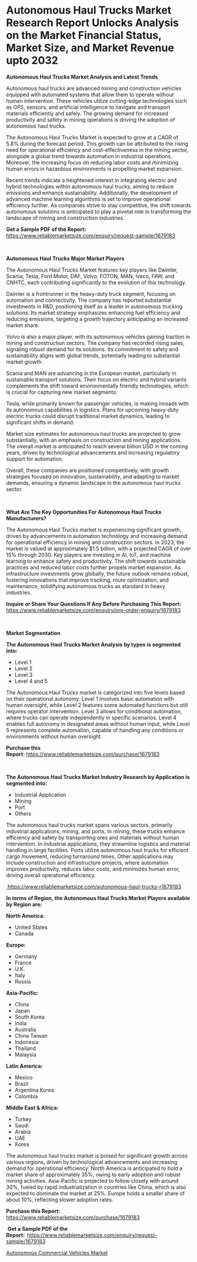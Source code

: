 <p><h1>Autonomous Haul Trucks Market Research Report Unlocks Analysis on the Market Financial Status, Market Size, and Market Revenue upto 2032</h1></p><p><strong>Autonomous Haul Trucks Market Analysis and Latest Trends</strong></p>
<p><p>Autonomous haul trucks are advanced mining and construction vehicles equipped with automated systems that allow them to operate without human intervention. These vehicles utilize cutting-edge technologies such as GPS, sensors, and artificial intelligence to navigate and transport materials efficiently and safely. The growing demand for increased productivity and safety in mining operations is driving the adoption of autonomous haul trucks.</p><p>The Autonomous Haul Trucks Market is expected to grow at a CAGR of 5.8% during the forecast period. This growth can be attributed to the rising need for operational efficiency and cost-effectiveness in the mining sector, alongside a global trend towards automation in industrial operations. Moreover, the increasing focus on reducing labor costs and minimizing human errors in hazardous environments is propelling market expansion.</p><p>Recent trends indicate a heightened interest in integrating electric and hybrid technologies within autonomous haul trucks, aiming to reduce emissions and enhance sustainability. Additionally, the development of advanced machine learning algorithms is set to improve operational efficiency further. As companies strive to stay competitive, the shift towards autonomous solutions is anticipated to play a pivotal role in transforming the landscape of mining and construction industries.</p></p>
<p><strong>Get a Sample PDF of the Report:&nbsp;</strong> <a href="https://www.reliablemarketsize.com/enquiry/request-sample/1679183?utm_campaign=2520&utm_medium=2&utm_source=Github&utm_content=ia&utm_term=24032025&utm_id=autonomous-haul-trucks">https://www.reliablemarketsize.com/enquiry/request-sample/1679183</a></p>
<p>&nbsp;</p>
<p><strong>Autonomous Haul Trucks Major Market Players</strong></p>
<p><p>The Autonomous Haul Trucks Market features key players like Daimler, Scania, Tesla, Ford Motor, DAF, Volvo, FOTON, MAN, Iveco, FAW, and CNHTC, each contributing significantly to the evolution of this technology.</p><p>Daimler is a frontrunner in the heavy-duty truck segment, focusing on automation and connectivity. The company has reported substantial investments in R&D, positioning itself as a leader in autonomous trucking solutions. Its market strategy emphasizes enhancing fuel efficiency and reducing emissions, targeting a growth trajectory anticipating an increased market share.</p><p>Volvo is also a major player, with its autonomous vehicles gaining traction in mining and construction sectors. The company has recorded rising sales, signaling robust demand for its solutions. Its commitment to safety and sustainability aligns with global trends, potentially leading to substantial market growth.</p><p>Scania and MAN are advancing in the European market, particularly in sustainable transport solutions. Their focus on electric and hybrid variants complements the shift toward environmentally friendly technologies, which is crucial for capturing new market segments.</p><p>Tesla, while primarily known for passenger vehicles, is making inroads with its autonomous capabilities in logistics. Plans for upcoming heavy-duty electric trucks could disrupt traditional market dynamics, leading to significant shifts in demand.</p><p>Market size estimates for autonomous haul trucks are projected to grow substantially, with an emphasis on construction and mining applications. The overall market is anticipated to reach several billion USD in the coming years, driven by technological advancements and increasing regulatory support for automation.</p><p>Overall, these companies are positioned competitively, with growth strategies focused on innovation, sustainability, and adapting to market demands, ensuring a dynamic landscape in the autonomous haul trucks sector.</p></p>
<p>&nbsp;</p>
<p><strong>What Are The Key Opportunities For Autonomous Haul Trucks Manufacturers?</strong></p>
<p><p>The Autonomous Haul Trucks market is experiencing significant growth, driven by advancements in automation technology and increasing demand for operational efficiency in mining and construction sectors. In 2023, the market is valued at approximately $1.5 billion, with a projected CAGR of over 15% through 2030. Key players are investing in AI, IoT, and machine learning to enhance safety and productivity. The shift towards sustainable practices and reduced labor costs further propels market expansion. As infrastructure investments grow globally, the future outlook remains robust, fostering innovations that improve tracking, route optimization, and maintenance, solidifying autonomous trucks as standard in heavy industries.</p></p>
<p><strong>Inquire or Share Your Questions If Any Before Purchasing This Report:</strong> <a href="https://www.reliablemarketsize.com/enquiry/pre-order-enquiry/1679183?utm_campaign=2520&utm_medium=2&utm_source=Github&utm_content=ia&utm_term=24032025&utm_id=autonomous-haul-trucks">https://www.reliablemarketsize.com/enquiry/pre-order-enquiry/1679183</a></p>
<p>&nbsp;</p>
<p><strong>Market Segmentation</strong></p>
<p><strong>The Autonomous Haul Trucks Market Analysis by types is segmented into:</strong></p>
<p><ul><li>Level 1</li><li>Level 2</li><li>Level 3</li><li>Level 4 and 5</li></ul></p>
<p><p>The Autonomous Haul Trucks market is categorized into five levels based on their operational autonomy. Level 1 involves basic automation with human oversight, while Level 2 features some automated functions but still requires operator intervention. Level 3 allows for conditional automation, where trucks can operate independently in specific scenarios. Level 4 enables full autonomy in designated areas without human input, while Level 5 represents complete automation, capable of handling any conditions or environments without human oversight.</p></p>
<p><strong>Purchase this Report:&nbsp;</strong><a href="https://www.reliablemarketsize.com/purchase/1679183?utm_campaign=2520&utm_medium=2&utm_source=Github&utm_content=ia&utm_term=24032025&utm_id=autonomous-haul-trucks">https://www.reliablemarketsize.com/purchase/1679183</a></p>
<p>&nbsp;</p>
<p><strong>The Autonomous Haul Trucks Market Industry Research by Application is segmented into:</strong></p>
<p><ul><li>Industrial Application</li><li>Mining</li><li>Port</li><li>Others</li></ul></p>
<p><p>The autonomous haul trucks market spans various sectors, primarily industrial applications, mining, and ports. In mining, these trucks enhance efficiency and safety by transporting ores and materials without human intervention. In industrial applications, they streamline logistics and material handling in large facilities. Ports utilize autonomous haul trucks for efficient cargo movement, reducing turnaround times. Other applications may include construction and infrastructure projects, where automation improves productivity, reduces labor costs, and minimizes human error, driving overall operational efficiency.</p></p>
<p><a href="https://www.reliablemarketsize.com/autonomous-haul-trucks-r1679183?utm_campaign=2520&utm_medium=2&utm_source=Github&utm_content=ia&utm_term=24032025&utm_id=autonomous-haul-trucks">&nbsp;https://www.reliablemarketsize.com/autonomous-haul-trucks-r1679183</a></p>
<p><strong>In terms of Region, the Autonomous Haul Trucks Market Players available by Region are:</strong></p>
<p>
    <p> <strong> North America: </strong>
        <ul>
            <li>United States</li>
            <li>Canada</li>
        </ul>
        </p> 
    <p> <strong> Europe: </strong>
        <ul>
            <li>Germany</li>
            <li>France</li>
            <li>U.K.</li>
            <li>Italy</li>
            <li>Russia</li>
        </ul>
        </p> 
    <p> <strong> Asia-Pacific: </strong>
        <ul>
            <li>China</li>
            <li>Japan</li>
            <li>South Korea</li>
            <li>India</li>
            <li>Australia</li>
            <li>China Taiwan</li>
            <li>Indonesia</li>
            <li>Thailand</li>
            <li>Malaysia</li>
        </ul>
        </p> 
    <p> <strong> Latin America: </strong>
        <ul>
            <li>Mexico</li>
            <li>Brazil</li>
            <li>Argentina Korea</li>
            <li>Colombia</li>
        </ul>
        </p> 
    <p> <strong> Middle East & Africa: </strong>
        <ul>
            <li>Turkey</li>
            <li>Saudi</li>
            <li>Arabia</li>
            <li>UAE</li>
            <li>Korea</li>
        </ul>
    </p>
    </p>
<p><p>The autonomous haul trucks market is poised for significant growth across various regions, driven by technological advancements and increasing demand for operational efficiency. North America is anticipated to hold a market share of approximately 35%, owing to early adoption and robust mining activities. Asia-Pacific is projected to follow closely with around 30%, fueled by rapid industrialization in countries like China, which is also expected to dominate the market at 25%. Europe holds a smaller share of about 10%, reflecting slower adoption rates.</p></p>
<p><strong>Purchase this Report: </strong><a href="https://www.reliablemarketsize.com/purchase/1679183?utm_campaign=2520&utm_medium=2&utm_source=Github&utm_content=ia&utm_term=24032025&utm_id=autonomous-haul-trucks">https://www.reliablemarketsize.com/purchase/1679183</a></p>
<p>&nbsp;<strong>Get a Sample PDF of the Report:&nbsp;&nbsp;</strong><a href="https://www.reliablemarketsize.com/enquiry/request-sample/1679183?utm_campaign=2520&utm_medium=2&utm_source=Github&utm_content=ia&utm_term=24032025&utm_id=autonomous-haul-trucks">https://www.reliablemarketsize.com/enquiry/request-sample/1679183</a></p>
<p><strong></strong></p>
<p><p><a href="https://github.com/curinbucan9/Market-Research-Report-List-1/blob/main/autonomous-commercial-vehicles-market.md?utm_campaign=2520&utm_medium=2&utm_source=Github&utm_content=ia&utm_term=24032025&utm_id=autonomous-haul-trucks">Autonomous Commercial Vehicles Market</a></p></p>